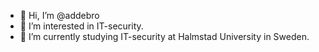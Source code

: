 - 👋 Hi, I’m @addebro
- 👀 I’m interested in IT-security.
- 🌱 I’m currently studying IT-security at Halmstad University in Sweden.

<!---
addebror/addebror is a ✨ special ✨ repository because its `README.md` (this file) appears on your GitHub profile.
You can click the Preview link to take a look at your changes.
--->
